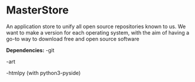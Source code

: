 # MasterStore

An application store to unify all open source repositories known to us. We want to make a version for each operating system, with the aim of having a go-to way to download free and open source software

**Dependencies:**
-git

-art

-htmlpy (with python3-pyside)

